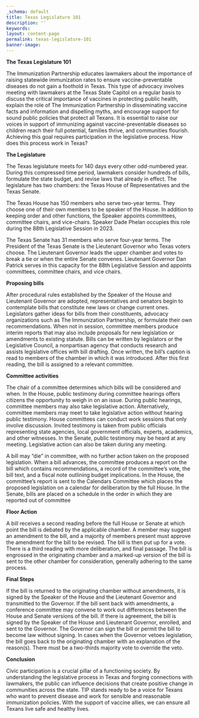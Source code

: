 ```yaml
---
_schema: default
title: Texas Legislature 101
description: ''
keywords:
layout: content-page
permalink: texas-legislature-101
banner-image:
---
```

**The Texas Legislature 101**

The Immunization Partnership educates lawmakers about the importance of raising statewide immunization rates to ensure vaccine-preventable diseases do not gain a foothold in Texas. This type of advocacy involves meeting with lawmakers at the Texas State Capitol on a regular basis to discuss the critical importance of vaccines in protecting public health, explain the role of The Immunization Partnership in disseminating vaccine facts and information and dispelling myths, and encourage support for sound public policies that protect all Texans. It is essential to raise our voices in support of immunizing against vaccine-preventable diseases so children reach their full potential, families thrive, and communities flourish. Achieving this goal requires participation in the legislative process. How does this process work in Texas?

**The Legislature**

The Texas legislature meets for 140 days every other odd-numbered year. During this compressed time period, lawmakers consider hundreds of bills, formulate the state budget, and revise laws that already in effect. The legislature has two chambers: the Texas House of Representatives and the Texas Senate.

The Texas House has 150 members who serve two-year terms. They choose one of their own members to be speaker of the House. In addition to keeping order and other functions, the Speaker appoints committees, committee chairs, and vice-chairs. Speaker Dade Phelan occupies this role during the 88th Legislative Session in 2023.

The Texas Senate has 31 members who serve four-year terms. The President of the Texas Senate is the Lieutenant Governor who Texas voters choose. The Lieutenant Governor leads the upper chamber and votes to break a tie or when the entire Senate convenes. Lieutenant Governor Dan Patrick serves in this capacity for the 88th Legislative Session and appoints committees, committee chairs, and vice chairs.

**Proposing bills**

After procedural rules established by the Speaker of the House and Lieutenant Governor are adopted, representatives and senators begin to contemplate bills that constitute new laws or change current ones. Legislators gather ideas for bills from their constituents, advocacy organizations such as The Immunization Partnership, or formulate their own recommendations. When not in session, committee members produce interim reports that may also include proposals for new legislation or amendments to existing statute. Bills can be written by legislators or the Legislative Council, a nonpartisan agency that conducts research and assists legislative offices with bill drafting. Once written, the bill’s caption is read to members of the chamber in which it was introduced. After this first reading, the bill is assigned to a relevant committee.

**Committee activities**

The chair of a committee determines which bills will be considered and when. In the House, public testimony during committee hearings offers citizens the opportunity to weigh in on an issue. During public hearings, committee members may also take legislative action. Alternatively, committee members may meet to take legislative action without hearing public testimony. House committees can conduct work sessions that only involve discussion. Invited testimony is taken from public officials representing state agencies, local government officials, experts, academics, and other witnesses. In the Senate, public testimony may be heard at any meeting. Legislative action can also be taken during any meeting.

A bill may “die” in committee, with no further action taken on the proposed legislation. When a bill advances, the committee produces a report on the bill which contains recommendations, a record of the committee’s vote, the bill text, and a fiscal note outlining budget implications. In the House, the committee’s report is sent to the Calendars Committee which places the proposed legislation on a calendar for deliberation by the full House. In the Senate, bills are placed on a schedule in the order in which they are reported out of committee

**Floor Action**

A bill receives a second reading before the full House or Senate at which point the bill is debated by the applicable chamber. A member may suggest an amendment to the bill, and a majority of members present must approve the amendment for the bill to be revised. The bill is then put up for a vote. There is a third reading with more deliberation, and final passage. The bill is engrossed in the originating chamber and a marked-up version of the bill is sent to the other chamber for consideration, generally adhering to the same process.

**Final Steps**

If the bill is returned to the originating chamber without amendments, it is signed by the Speaker of the House and the Lieutenant Governor and transmitted to the Governor. If the bill sent back with amendments, a conference committee may convene to work out differences between the House and Senate versions of the bill. If there is agreement, the bill is signed by the Speaker of the House and Lieutenant Governor, enrolled, and sent to the Governor. The Governor can sign the bill or permit the bill to become law without signing. In cases when the Governor vetoes legislation, the bill goes back to the originating chamber with an explanation of the reason(s). There must be a two-thirds majority vote to override the veto.

**Conclusion**

Civic participation is a crucial pillar of a functioning society. By understanding the legislative process in Texas and forging connections with lawmakers, the public can influence decisions that create positive change in communities across the state. TIP stands ready to be a voice for Texans who want to prevent disease and work for sensible and reasonable immunization policies. With the support of vaccine allies, we can ensure all Texans live safe and healthy lives.